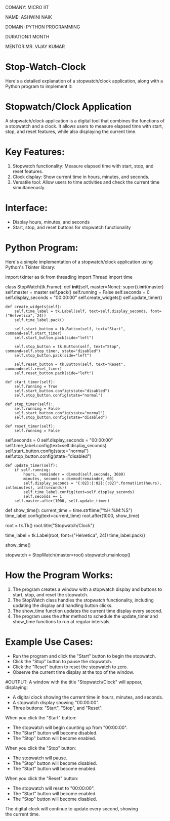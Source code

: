 COMANY: MICRO IIT

NAME: ASHWINI NAIK

DOMAIN: PYTHON PROGRAMMING

DURATION:1 MONTH

MENTOR:MR. VIJAY KUMAR

# Stop-Watch-Clock
Here's a detailed explanation of a stopwatch/clock application, along with a Python program to implement it:

# Stopwatch/Clock Application
A stopwatch/clock application is a digital tool that combines the functions of a stopwatch and a clock. It allows users to measure elapsed time with start, stop, and reset features, while also displaying the current time.

# Key Features:
1. Stopwatch functionality: Measure elapsed time with start, stop, and reset features.
2. Clock display: Show current time in hours, minutes, and seconds.
3. Versatile tool: Allow users to time activities and check the current time simultaneously.

# Interface:
- Display hours, minutes, and seconds
- Start, stop, and reset buttons for stopwatch functionality

# Python Program:
Here's a simple implementation of a stopwatch/clock application using Python's Tkinter library:


import tkinter as tk
from threading import Thread
import time

class StopWatch(tk.Frame):
    def __init__(self, master=None):
super().__init__(master)
        self.master = master
        self.pack()
        self.running = False
        self.seconds = 0
        self.display_seconds = "00:00:00"
        self.create_widgets()
        self.update_timer()

    def create_widgets(self):
        self.time_label = tk.Label(self, text=self.display_seconds, font=("Helvetica", 24))
        self.time_label.pack()

        self.start_button = tk.Button(self, text="Start", command=self.start_timer)
        self.start_button.pack(side="left")

        self.stop_button = tk.Button(self, text="Stop", command=self.stop_timer, state="disabled")
        self.stop_button.pack(side="left")

        self.reset_button = tk.Button(self, text="Reset", command=self.reset_timer)
        self.reset_button.pack(side="left")

    def start_timer(self):
        self.running = True
        self.start_button.config(state="disabled")
        self.stop_button.config(state="normal")

    def stop_timer(self):
        self.running = False
        self.start_button.config(state="normal")
        self.stop_button.config(state="disabled")

    def reset_timer(self):
        self.running = False
self.seconds = 0
        self.display_seconds = "00:00:00"
        self.time_label.config(text=self.display_seconds)
        self.start_button.config(state="normal")
        self.stop_button.config(state="disabled")

    def update_timer(self):
        if self.running:
            hours, remainder = divmod(self.seconds, 3600)
            minutes, seconds = divmod(remainder, 60)
            self.display_seconds = "{:02}:{:02}:{:02}".format(int(hours), int(minutes), int(seconds))
            self.time_label.config(text=self.display_seconds)
            self.seconds += 1
        self.master.after(1000, self.update_timer)

def show_time():
    current_time = time.strftime("%H:%M:%S")
    time_label.config(text=current_time)
    root.after(1000, show_time)

root = tk.Tk()
root.title("Stopwatch/Clock")

time_label = tk.Label(root, font=("Helvetica", 24))
time_label.pack()

show_time()

stopwatch = StopWatch(master=root)
stopwatch.mainloop()


# How the Program Works:
1. The program creates a window with a stopwatch display and buttons to start, stop, and reset the stopwatch.
2. The StopWatch class handles the stopwatch functionality, including updating the display and handling button clicks.
3. The show_time function updates the current time display every second.
4. The program uses the after method to schedule the update_timer and show_time functions to run at regular intervals.

# Example Use Cases:
- Run the program and click the "Start" button to begin the stopwatch.
- Click the "Stop" button to pause the stopwatch.
- Click the "Reset" button to reset the stopwatch to zero.
- Observe the current time display at the top of the window.

#OUTPUT:
A window with the title "Stopwatch/Clock" will appear, displaying:

- A digital clock showing the current time in hours, minutes, and seconds.
- A stopwatch display showing "00:00:00".
- Three buttons: "Start", "Stop", and "Reset".

When you click the "Start" button:

- The stopwatch will begin counting up from "00:00:00".
- The "Start" button will become disabled.
- The "Stop" button will become enabled.

When you click the "Stop" button:

- The stopwatch will pause.
- The "Stop" button will become disabled.
- The "Start" button will become enabled.

When you click the "Reset" button:

- The stopwatch will reset to "00:00:00".
- The "Start" button will become enabled.
- The "Stop" button will become disabled.

The digital clock will continue to update every second, showing the current time.

